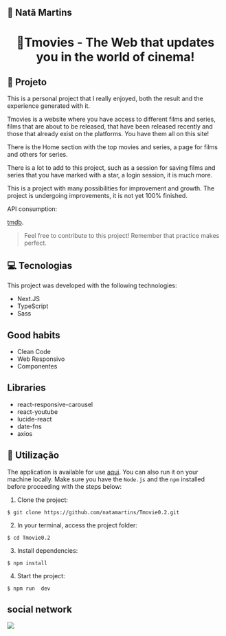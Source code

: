 ## 🔰 Natã Martins 
<h1 align="center" style="text-align: center;">
   🎥<b>Tmovies</b> - The Web that updates you in the world of cinema!
</h1>
    
<h2 id="project">📁 Projeto</h2>
<p>This is a personal project that I really enjoyed, both the result and the experience generated with it.</p>
<p>Tmovies is a website where you have access to different films and series, films that are about to be released, that have been released recently and those that already exist on the platforms. You have them all on this site!</p>
<p>There is the Home section with the top movies and series, a page for films and others for series.</p>
<p>There is a lot to add to this project, such as a session for saving films and series that you have marked with a star, a login session, it is much more.</p>
<p>This is a project with many possibilities for improvement and growth. The project is undergoing improvements, it is not yet 100% finished.</p>

<p>API consumption:</p>

[tmdb](https://developer.themoviedb.org/docs).

> Feel free to contribute to this project! Remember that practice makes perfect.

<h2 id="tecnology">💻 Tecnologias</h2>
This project was developed with the following technologies:

- Next.JS
- TypeScript
- Sass

<h2>Good habits</h2>

- Clean Code
- Web Responsivo
- Componentes

<h2>Libraries</h2>

- react-responsive-carousel
- react-youtube
- lucide-react
- date-fns
- axios

<h2 id="usage">🎯 Utilização</h2>

The application is available for use [aqui](https://tmovie0-2.vercel.app/). You can also run it on your machine locally. Make sure you have the `Node.js` and the `npm` installed before proceeding with the steps below:

1. Clone the project:

```
$ git clone https://github.com/natamartins/Tmovie0.2.git
```

2. In your terminal, access the project folder:

```
$ cd Tmovie0.2
```

3. Install dependencies:

```
$ npm install
```

4. Start the  project:

```
$ npm run  dev
```
## social network
<div style="display: flex;">
  <a href="https://www.linkedin.com/in/nata-martins/" target="_blank"><img src="https://img.shields.io/badge/-LinkedIn-%230077B5?style=for-the-badge&logo=linkedin&logoColor=white" style="margin-right: 2vw" target="_blank"></a>
</div>
